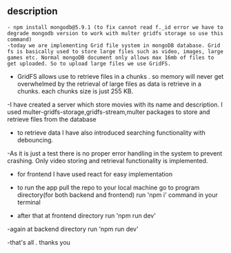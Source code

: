 ## description
    - npm install mongodb@5.9.1 (to fix cannot read f._id error we have to degrade mongodb version to work with multer gridfs storage so use this command)
    -today we are implementing Grid file system in mongoDB database. Grid fs is basically used to store large files such as video, images, large games etc. Normal mongoDB document only allows max 16mb of files to get uploaded. So to upload large files we use GridFS.

- GridFS allows use to retrieve files in a chunks . so memory will never get overwhelmed by the retrieval of large files as data is retrieve in a chunks. each chunks size is just 255 KB. 

-I have created a server which store movies with its name and description. I used multer-gridfs-storage,gridfs-stream,multer packages to store and retrieve files from the database
- to retrieve data I have also introduced searching functionality with debouncing. 

-As it is just a test there is no proper error handling in the system to prevent crashing. Only video storing and retrieval functionality is implemented.


- for frontend I have used react for easy implementation

- to run the app pull the repo to your local machine go to program directory(for both backend and frontend) run 'npm i' command in your terminal

- after that at frontend directory run 'npm run dev'

-again at backend directory run 'npm run dev'

-that's all . thanks you
